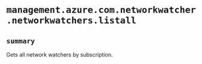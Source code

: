 # `management.azure.com.networkwatcher.networkwatchers.listall`

## `summary`
Gets all network watchers by subscription.


